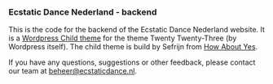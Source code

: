 ### Ecstatic Dance Nederland - backend

This is the code for the backend of the Ecstatic Dance Nederland website. It is a [Wordpress Child theme](https://wordpress.org/) for the theme Twenty Twenty-Three (by Wordpress itself). The child theme is build by Sefrijn from [How About Yes](https://howaboutyes.com).

If you have any questions, suggestions or other feedback, please contact our team at [beheer@ecstaticdance.nl](mailto:beheer@ecstaticdance.nl).
